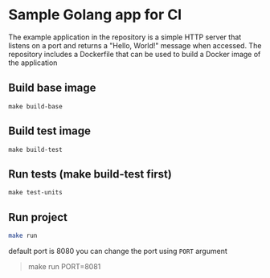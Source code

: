 # Sample Golang app for CI
The example application in the repository is a simple HTTP server that listens on a port and returns a "Hello, World!" message when accessed. The repository includes a Dockerfile that can be used to build a Docker image of the application

## Build base image
```
make build-base
```

## Build test image
```
make build-test
```

## Run tests (make build-test first)
```
make test-units
```

## Run project
``` bash
make run
```
default port is 8080
you can change the port using `PORT` argument
> make run PORT=8081

<!-- ## Deploy to kubernetes
```
kubectl create -f webapp.yml
```

## Deploy to kubernetes service
```
kubectl create -f webapp-service.yml
``` -->

<!-- ## Describe service
```
kubectl describe svc golang-app-service
``` -->